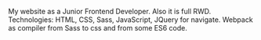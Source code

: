 My website as a Junior Frontend Developer. Also it is full RWD.
Technologies: HTML, CSS, Sass, JavaScript, JQuery for navigate. Webpack as compiler from Sass to css and from some ES6 code.
